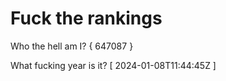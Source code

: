 # Fuck the rankings

Who the hell am I?
{ 647087 }

What fucking year is it?
[ 2024-01-08T11:44:45Z ]

